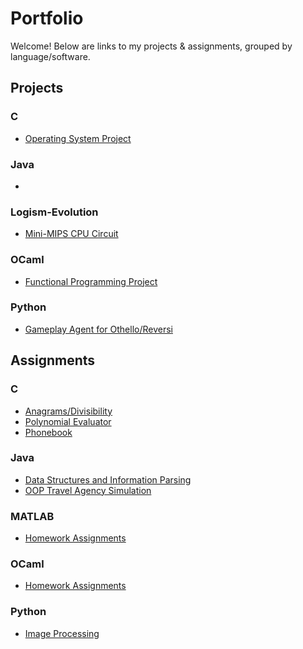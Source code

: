 # Portfolio

Welcome! Below are links to my projects & assignments, grouped by language/software.

## Projects
### C
- [Operating System Project](https://github.com/allisonmeikle/operating-system-project.git)

### Java
- []()

### Logism-Evolution
- [Mini-MIPS CPU Circuit](https://github.com/allisonmeikle/mini-MIPS-CPU-circuit.git)

### OCaml
- [Functional Programming Project](https://github.com/allisonmeikle/functional-programming-project.git)

### Python
- [Gameplay Agent for Othello/Reversi](https://github.com/allisonmeikle/othello-gameplay-agent.git)

## Assignments
### C
- [Anagrams/Divisibility](https://github.com/allisonmeikle/anagrams-and-divisibility.git)
- [Polynomial Evaluator](https://github.com/allisonmeikle/polynomial-evaluator.git)
- [Phonebook](https://github.com/allisonmeikle/phonebook.git)

### Java
- [Data Structures and Information Parsing](https://github.com/allisonmeikle/data-structures-and-information-parsing.git)
- [OOP Travel Agency Simulation](https://github.com/allisonmeikle/oop-travel-agency-simulation.git)

### MATLAB
- [Homework Assignments](https://github.com/allisonmeikle/matlab-homeworks.git)

### OCaml
- [Homework Assignments](https://github.com/allisonmeikle/ocaml-homeworks.git)

### Python
- [Image Processing](https://github.com/allisonmeikle/image-processing.git)
